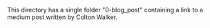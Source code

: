 This directory has a single folder "0-blog_post" containing a link to a medium
post written by Colton Walker.